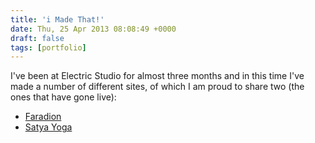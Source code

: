 ```yaml
---
title: 'i Made That!'
date: Thu, 25 Apr 2013 08:08:49 +0000
draft: false
tags: [portfolio]
---
```


I've been at Electric Studio for almost three months and in this time I've made a number of different sites, of which I am proud to share two (the ones that have gone live):

*   [Faradion](http://www.faradion.co.uk/)
*   [Satya Yoga](http://www.satyayoga.co.uk)